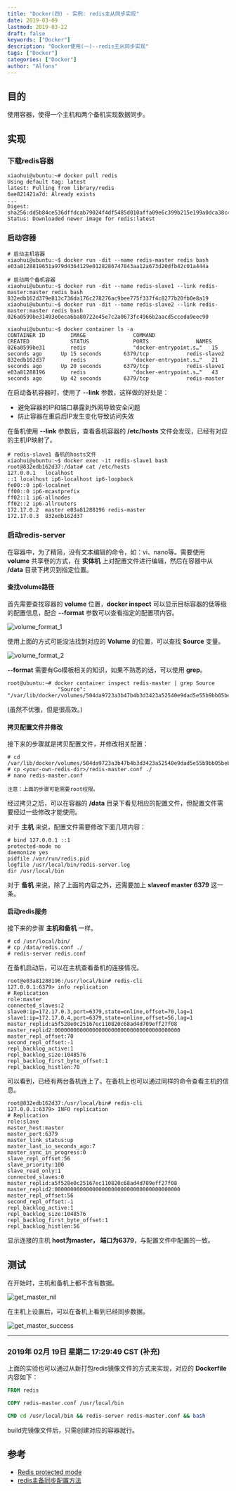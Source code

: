 ```yaml
---
title: "Docker(四) - 实例: redis主从同步实现"
date: 2019-03-09
lastmod: 2019-03-22
draft: false
keywords: ["Docker"]
description: "Docker使用(一)--redis主从同步实现"
tags: ["Docker"]
categories: ["Docker"]
author: "Alfons"
---
```


## 目的

使用容器，使得一个主机和两个备机实现数据同步。

<!--more-->

## 实现

### 下载redis容器

```shell
xiaohui@ubuntu:~# docker pull redis
Using default tag: latest
latest: Pulling from library/redis
6ae821421a7d: Already exists 
...
Digest: sha256:dd5b84ce536dffdcab79024f4df5485d010affa09e6c399b215e199a0dca38c4
Status: Downloaded newer image for redis:latest
```

### 启动容器

```shell
# 启动主机容器
xiaohui@ubuntu:~$ docker run -dit --name redis-master redis bash
e03a8128819651a979d4364129e0128286747843aa12a673d20dfb42c01a444a

# 启动两个备机容器
xiaohui@ubuntu:~$ docker run -dit --name redis-slave1 --link redis-master:master redis bash
832edb162d379e813c736da176c278276ac9bee775f337f4c8277b20fb0e8a19
xiaohui@ubuntu:~$ docker run -dit --name redis-slave2 --link redis-master:master redis bash
026a0599be31493e0eca6ba80722e45e7c2a0673fc4966b2aacd5cceda9eec90

xiaohui@ubuntu:~$ docker container ls -a
CONTAINER ID        IMAGE               COMMAND                  CREATED             STATUS              PORTS               NAMES
026a0599be31        redis               "docker-entrypoint.s…"   15 seconds ago      Up 15 seconds       6379/tcp            redis-slave2
832edb162d37        redis               "docker-entrypoint.s…"   21 seconds ago      Up 20 seconds       6379/tcp            redis-slave1
e03a81288196        redis               "docker-entrypoint.s…"   43 seconds ago      Up 42 seconds       6379/tcp            redis-master
```

在启动备机容器时，使用了 **--link** 参数，这样做的好处是：

- 避免容器的IP和端口暴露到外网导致安全问题
- 防止容器在重启后IP发生变化导致访问失效

在备机使用 **--link** 参数后，查看备机容器的 **/etc/hosts** 文件会发现，已经有对应的主机IP映射了。

```shell
# redis-slave1 备机的hosts文件
xiaohui@ubuntu:~$ docker exec -it redis-slave1 bash
root@832edb162d37:/data# cat /etc/hosts
127.0.0.1	localhost
::1	localhost ip6-localhost ip6-loopback
fe00::0	ip6-localnet
ff00::0	ip6-mcastprefix
ff02::1	ip6-allnodes
ff02::2	ip6-allrouters
172.17.0.2	master e03a81288196 redis-master
172.17.0.3	832edb162d37
```

### 启动redis-server

在容器中，为了精简，没有文本编辑的命令，如：vi、nano等。需要使用 **volume** 共享卷的方式，在 **实体机** 上对配置文件进行编辑，然后在容器中从 **/data** 目录下拷贝到指定位置。

#### 查找volume路径

首先需要查找容器的 **volume** 位置，**docker inspect** 可以显示目标容器的低等级的配置信息，配合 **--format** 参数可以查看指定的配置项内容。

![volume_format_1](/images/docker/volume_format_1.png)

使用上面的方式可能没法找到对应的 **Volume** 的位置，可以查找 **Source** 变量。

![volume_format_2](/images/docker/volume_format_2.png)

**--format** 需要有Go模板相关的知识，如果不熟悉的话，可以使用 **grep**。

```shell
root@ubuntu:~# docker container inspect redis-master | grep Source
                "Source": "/var/lib/docker/volumes/504da9723a3b47b4b3d3423a52540e9dad5e55b9bb05beb40fc2591abf42d1a9/_data",
```

(虽然不优雅，但是很高效。)

#### 拷贝配置文件并修改

接下来的步骤就是拷贝配置文件，并修改相关配置：

```shell
# cd /var/lib/docker/volumes/504da9723a3b47b4b3d3423a52540e9dad5e55b9bb05beb40fc2591abf42d1a9/_data/
# cp <your-own-redis-dir>/redis-master.conf ./
# nano redis-master.conf
```

`注意：上面的步骤可能需要root权限。`

经过拷贝之后，可以在容器的 **/data** 目录下看见相应的配置文件，但配置文件需要经过一些修改才能使用。

对于 **主机** 来说，配置文件需要修改下面几项内容：

```shell
# bind 127.0.0.1 ::1
protected-mode no
daemonize yes
pidfile /var/run/redis.pid
logfile /usr/local/bin/redis-server.log
dir /usr/local/bin
```

对于 **备机** 来说，除了上面的内容之外，还需要加上 **slaveof master 6379** 这一条。

#### 启动redis服务

接下来的步骤 **主机和备机** 一样。

```shell
# cd /usr/local/bin/
# cp /data/redis.conf ./
# redis-server redis.conf
```

在备机启动后，可以在主机查看备机的连接情况。

```shell
root@e03a81288196:/usr/local/bin# redis-cli
127.0.0.1:6379> info replication
# Replication
role:master
connected_slaves:2
slave0:ip=172.17.0.3,port=6379,state=online,offset=70,lag=1
slave1:ip=172.17.0.4,port=6379,state=online,offset=56,lag=1
master_replid:a5f528e0c25167ec110820c68ad4d709eff27f08
master_replid2:0000000000000000000000000000000000000000
master_repl_offset:70
second_repl_offset:-1
repl_backlog_active:1
repl_backlog_size:1048576
repl_backlog_first_byte_offset:1
repl_backlog_histlen:70
```

可以看到，已经有两台备机连上了。在备机上也可以通过同样的命令查看主机的信息。

```shell
root@832edb162d37:/usr/local/bin# redis-cli
127.0.0.1:6379> INFO replication
# Replication
role:slave
master_host:master
master_port:6379
master_link_status:up
master_last_io_seconds_ago:7
master_sync_in_progress:0
slave_repl_offset:56
slave_priority:100
slave_read_only:1
connected_slaves:0
master_replid:a5f528e0c25167ec110820c68ad4d709eff27f08
master_replid2:0000000000000000000000000000000000000000
master_repl_offset:56
second_repl_offset:-1
repl_backlog_active:1
repl_backlog_size:1048576
repl_backlog_first_byte_offset:1
repl_backlog_histlen:56
```

显示连接的主机 **host为master， 端口为6379**，与配置文件中配置的一致。

## 测试

在开始时，主机和备机上都不含有数据。

![get_master_nil](/images/docker/get_master_nil.jpg)

在主机上设置后，可以在备机上看到已经同步数据。

![get_master_success](/images/docker/get_master_success.jpg)

----

### 2019年 02月 19日 星期二 17:29:49 CST (补充)

上面的实验也可以通过从新打包redis镜像文件的方式来实现，对应的 **Dockerfile** 内容如下：

```dockerfile
FROM redis

COPY redis-master.conf /usr/local/bin

CMD cd /usr/local/bin && redis-server redis-master.conf && bash
```

build完镜像文件后，只需创建对应的容器就行。

## 参考

- [Redis protected mode](http://blog.51cto.com/crfsz/1878137)
- [redis主备同步配置方法](https://blog.csdn.net/qmhball/article/details/52351755)